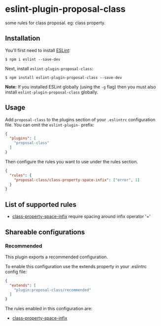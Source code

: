 # eslint-plugin-proposal-class

some rules for class proposal. eg: class property.

## Installation

You'll first need to install [ESLint](http://eslint.org):

```
$ npm i eslint --save-dev
```

Next, install `eslint-plugin-proposal-class`:

```
$ npm install eslint-plugin-proposal-class --save-dev
```

**Note:** If you installed ESLint globally (using the `-g` flag) then you must also install `eslint-plugin-proposal-class` globally.

## Usage

Add `proposal-class` to the plugins section of your `.eslintrc` configuration file. You can omit the `eslint-plugin-` prefix:

```json
{
  "plugins": [
    "proposal-class"
  ]
}
```


Then configure the rules you want to use under the rules section.

```json
{
  "rules": {
    "proposal-class/class-property-space-infix": ["error", 1]
  }
}
```

## List of supported rules

* [class-property-space-infix](./docs/rules/class-property-space-infix.md) require spacing around infix operator '='


## Shareable configurations

### Recommended
This plugin exports a recommended configuration.

To enable this configuration use the extends property in your .eslintrc config file:

```json
{
  "extends": [
    "plugin:proposal-class/recommended"
  ]
}
```

The rules enabled in this configuration are:

* [class-property-space-infix](./docs/rules/class-property-space-infix.md)

